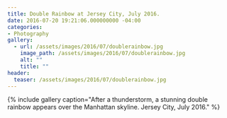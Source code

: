 ```yaml
---
title: Double Rainbow at Jersey City, July 2016.
date: 2016-07-20 19:21:06.000000000 -04:00
categories:
- Photography
gallery:
  - url: /assets/images/2016/07/doublerainbow.jpg
    image_path: /assets/images/2016/07/doublerainbow.jpg
    alt: ""
    title: ""
header:
  teaser: /assets/images/2016/07/doublerainbow.jpg
---
```


{% include gallery caption="After a thunderstorm, a stunning double rainbow appears over the Manhattan skyline. Jersey City, July 2016." %}